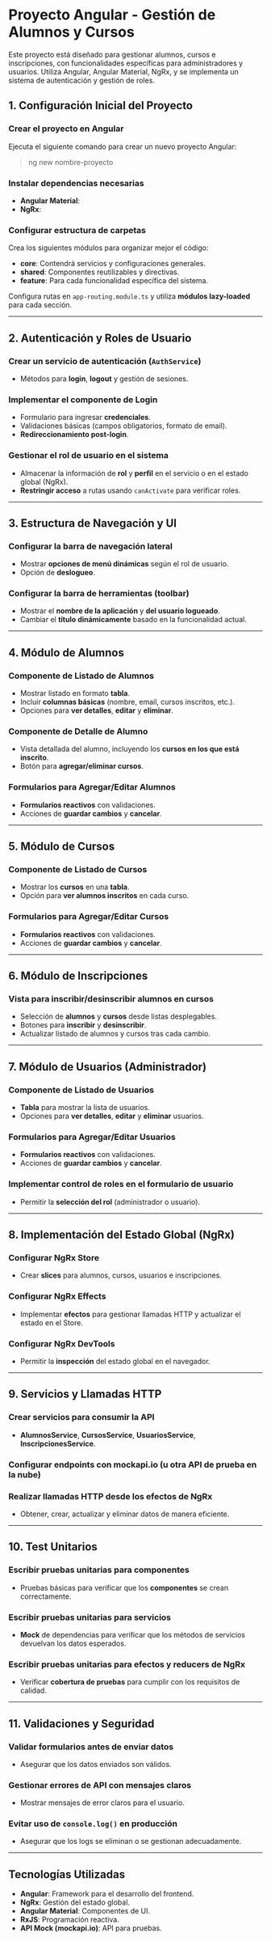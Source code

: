 # Proyecto Angular - Gestión de Alumnos y Cursos

Este proyecto está diseñado para gestionar alumnos, cursos e inscripciones, con funcionalidades específicas para administradores y usuarios. Utiliza Angular, Angular Material, NgRx, y se implementa un sistema de autenticación y gestión de roles.

## 1. Configuración Inicial del Proyecto

### Crear el proyecto en Angular
Ejecuta el siguiente comando para crear un nuevo proyecto Angular:

> ng new nombre-proyecto

### Instalar dependencias necesarias
- **Angular Material**:
- **NgRx**:


### Configurar estructura de carpetas
Crea los siguientes módulos para organizar mejor el código:
- **core**: Contendrá servicios y configuraciones generales.
- **shared**: Componentes reutilizables y directivas.
- **feature**: Para cada funcionalidad específica del sistema.

Configura rutas en `app-routing.module.ts` y utiliza **módulos lazy-loaded** para cada sección.

---

## 2. Autenticación y Roles de Usuario

### Crear un servicio de autenticación (`AuthService`)
- Métodos para **login**, **logout** y gestión de sesiones.

### Implementar el componente de Login
- Formulario para ingresar **credenciales**.
- Validaciones básicas (campos obligatorios, formato de email).
- **Redireccionamiento post-login**.

### Gestionar el rol de usuario en el sistema
- Almacenar la información de **rol** y **perfil** en el servicio o en el estado global (NgRx).
- **Restringir acceso** a rutas usando `canActivate` para verificar roles.

---

## 3. Estructura de Navegación y UI

### Configurar la barra de navegación lateral
- Mostrar **opciones de menú dinámicas** según el rol de usuario.
- Opción de **deslogueo**.

### Configurar la barra de herramientas (toolbar)
- Mostrar el **nombre de la aplicación** y **del usuario logueado**.
- Cambiar el **título dinámicamente** basado en la funcionalidad actual.

---

## 4. Módulo de Alumnos

### Componente de Listado de Alumnos
- Mostrar listado en formato **tabla**.
- Incluir **columnas básicas** (nombre, email, cursos inscritos, etc.).
- Opciones para **ver detalles**, **editar** y **eliminar**.

### Componente de Detalle de Alumno
- Vista detallada del alumno, incluyendo los **cursos en los que está inscrito**.
- Botón para **agregar/eliminar cursos**.

### Formularios para Agregar/Editar Alumnos
- **Formularios reactivos** con validaciones.
- Acciones de **guardar cambios** y **cancelar**.

---

## 5. Módulo de Cursos

### Componente de Listado de Cursos
- Mostrar los **cursos** en una **tabla**.
- Opción para **ver alumnos inscritos** en cada curso.

### Formularios para Agregar/Editar Cursos
- **Formularios reactivos** con validaciones.
- Acciones de **guardar cambios** y **cancelar**.

---

## 6. Módulo de Inscripciones

### Vista para inscribir/desinscribir alumnos en cursos
- Selección de **alumnos** y **cursos** desde listas desplegables.
- Botones para **inscribir** y **desinscribir**.
- Actualizar listado de alumnos y cursos tras cada cambio.

---

## 7. Módulo de Usuarios (Administrador)

### Componente de Listado de Usuarios
- **Tabla** para mostrar la lista de usuarios.
- Opciones para **ver detalles**, **editar** y **eliminar** usuarios.

### Formularios para Agregar/Editar Usuarios
- **Formularios reactivos** con validaciones.
- Acciones de **guardar cambios** y **cancelar**.

### Implementar control de roles en el formulario de usuario
- Permitir la **selección del rol** (administrador o usuario).

---

## 8. Implementación del Estado Global (NgRx)

### Configurar NgRx Store
- Crear **slices** para alumnos, cursos, usuarios e inscripciones.

### Configurar NgRx Effects
- Implementar **efectos** para gestionar llamadas HTTP y actualizar el estado en el Store.

### Configurar NgRx DevTools
- Permitir la **inspección** del estado global en el navegador.

---

## 9. Servicios y Llamadas HTTP

### Crear servicios para consumir la API
- **AlumnosService**, **CursosService**, **UsuariosService**, **InscripcionesService**.

### Configurar endpoints con mockapi.io (u otra API de prueba en la nube)

### Realizar llamadas HTTP desde los efectos de NgRx
- Obtener, crear, actualizar y eliminar datos de manera eficiente.

---

## 10. Test Unitarios

### Escribir pruebas unitarias para componentes
- Pruebas básicas para verificar que los **componentes** se crean correctamente.

### Escribir pruebas unitarias para servicios
- **Mock** de dependencias para verificar que los métodos de servicios devuelvan los datos esperados.

### Escribir pruebas unitarias para efectos y reducers de NgRx
- Verificar **cobertura de pruebas** para cumplir con los requisitos de calidad.

---

## 11. Validaciones y Seguridad

### Validar formularios antes de enviar datos
- Asegurar que los datos enviados son válidos.

### Gestionar errores de API con mensajes claros
- Mostrar mensajes de error claros para el usuario.

### Evitar uso de `console.log()` en producción
- Asegurar que los logs se eliminan o se gestionan adecuadamente.

---

## Tecnologías Utilizadas

- **Angular**: Framework para el desarrollo del frontend.
- **NgRx**: Gestión del estado global.
- **Angular Material**: Componentes de UI.
- **RxJS**: Programación reactiva.
- **API Mock (mockapi.io)**: API para pruebas.
